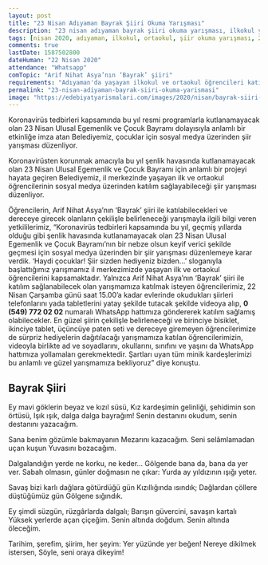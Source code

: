 ```yaml
---
layout: post
title: "23 Nisan Adıyaman Bayrak Şiiri Okuma Yarışması"
description: "23 nisan adıyaman bayrak şiiri okuma yarışması, ilkokul yarışmaları, ortaokul yarışmaları"
tags: [nisan 2020, adıyaman, ilkokul, ortaokul, şiir okuma yarışması, 23 nisan]
comments: true
lastDate: 1587502800    
dateHuman: "22 Nisan 2020"
attendance: "Whatsapp"
comTopic: "Arif Nihat Asya’nın ‘Bayrak’ şiiri"
requirements: "Adıyaman'da yaşayan ilkokul ve ortaokul öğrencileri katılabilir"
permalink: "23-nisan-adiyaman-bayrak-siiri-okuma-yarismasi"
image: "https://edebiyatyarismalari.com/images/2020/nisan/bayrak-siiri-okuma-yarismasi.jpg"
---
```


Koronavirüs tedbirleri kapsamında bu yıl resmi programlarla kutlanamayacak olan 23 Nisan Ulusal Egemenlik ve Çocuk Bayramı dolayısıyla anlamlı bir etkinliğe imza atan Belediyemiz, çocuklar için sosyal medya üzerinden şiir yarışması düzenliyor.  

Koronavirüsten korunmak amacıyla bu yıl şenlik havasında kutlanamayacak olan 23 Nisan Ulusal Egemenlik ve Çocuk Bayramı için anlamlı bir projeyi hayata geçiren Belediyemiz, il merkezinde yaşayan ilk ve ortaokul öğrencilerinin sosyal medya üzerinden katılım sağlayabileceği şiir yarışması düzenliyor.

Öğrencilerin, Arif Nihat Asya’nın ‘Bayrak’ şiiri ile katılabilecekleri ve dereceye girecek olanların çekilişle belirleneceği yarışmayla ilgili bilgi veren yetkililerimiz, “Koronavirüs tedbirleri kapsamında bu yıl, geçmiş yıllarda olduğu gibi şenlik havasında kutlanamayacak olan 23 Nisan Ulusal Egemenlik ve Çocuk Bayramı’nın bir nebze olsun keyif verici şekilde geçmesi için sosyal medya üzerinden bir şiir yarışması düzenlemeye karar verdik. ‘Haydi çocuklar! Şiir sizden hediyeniz bizden…’ sloganıyla başlattığımız yarışmamız il merkezimizde yaşayan ilk ve ortaokul öğrencilerini kapsamaktadır. Yalnızca Arif Nihat Asya’nın ‘Bayrak’ şiiri ile katılım sağlanabilecek olan yarışmamıza katılmak isteyen öğrencilerimiz, 22 Nisan Çarşamba günü saat 15.00’a kadar evlerinde okudukları şiirleri telefonlarını yada tabletlerini yatay şekilde tutacak şekilde videoya alıp, **0 (549) 772 02 02** numaralı WhatsApp hattımıza göndererek katılım sağlamış olabilecekler. En güzel şiirin çekilişle belirleneceği ve birinciye bisiklet, ikinciye tablet, üçüncüye paten seti ve dereceye giremeyen öğrencilerimize de sürpriz hediyelerin dağıtılacağı yarışmamıza katılan öğrencilerimizin, videoyla birlikte ad ve soyadlarını, okullarını, sınıfını ve yaşını da WhatsApp hattımıza yollamaları gerekmektedir. Şartları uyan tüm minik kardeşlerimizi bu anlamlı ve güzel yarışmamıza bekliyoruz” diye konuştu.

## Bayrak Şiiri

Ey mavi göklerin beyaz ve kızıl süsü,
Kız kardeşimin gelinliği, şehidimin son örtüsü,
Işık ışık, dalga dalga bayrağım!
Senin destanını okudum, senin destanını yazacağım.

Sana benim gözümle bakmayanın
Mezarını kazacağım.
Seni selâmlamadan uçan kuşun
Yuvasını bozacağım.

Dalgalandığın yerde ne korku, ne keder...
Gölgende bana da, bana da yer ver.
Sabah olmasın, günler doğmasın ne çıkar:
Yurda ay yıldızının ışığı yeter.

Savaş bizi karlı dağlara götürdüğü gün
Kızıllığında ısındık;
Dağlardan çöllere düştüğümüz gün
Gölgene sığındık.

Ey şimdi süzgün, rüzgârlarda dalgalı;
Barışın güvercini, savaşın kartalı
Yüksek yerlerde açan çiçeğim.
Senin altında doğdum.
Senin altında öleceğim.

Tarihim, şerefim, şiirim, her şeyim:
Yer yüzünde yer beğen!
Nereye dikilmek istersen,
Söyle, seni oraya dikeyim!